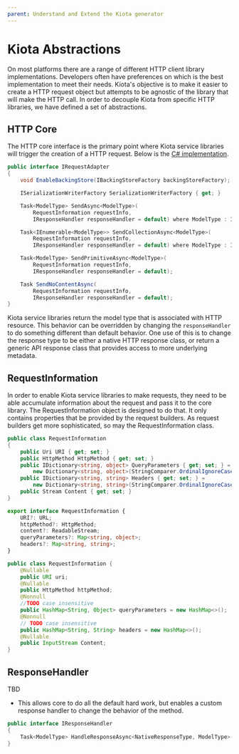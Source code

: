 ```yaml
---
parent: Understand and Extend the Kiota generator
---
```


# Kiota Abstractions

On most platforms there are a range of different HTTP client library implementations. Developers often have preferences on which is the best implementation to meet their needs. Kiota's objective is to make it easier to create a HTTP request object but attempts to be agnostic of the library that will make the HTTP call. In order to decouple Kiota from specific HTTP libraries, we have defined a set of abstractions.

## HTTP Core

The HTTP core interface is the primary point where Kiota service libraries will trigger the creation of a HTTP request.  Below is the [C# implementation](https://github.com/microsoft/kiota/blob/main/abstractions/dotnet/src/IRequestAdapter.cs).

```csharp
public interface IRequestAdapter
{
    void EnableBackingStore(IBackingStoreFactory backingStoreFactory);

    ISerializationWriterFactory SerializationWriterFactory { get; }

    Task<ModelType> SendAsync<ModelType>(
        RequestInformation requestInfo,
        IResponseHandler responseHandler = default) where ModelType : IParsable;

    Task<IEnumerable<ModelType>> SendCollectionAsync<ModelType>(
        RequestInformation requestInfo,
        IResponseHandler responseHandler = default) where ModelType : IParsable;

    Task<ModelType> SendPrimitiveAsync<ModelType>(
        RequestInformation requestInfo,
        IResponseHandler responseHandler = default);

    Task SendNoContentAsync(
        RequestInformation requestInfo,
        IResponseHandler responseHandler = default);
}
```

Kiota service libraries return the model type that is associated with HTTP resource. This behavior can be overridden by changing the `responseHandler` to do something different than default behavior.  One use of this is to change the response type to be either a native HTTP response class, or return a generic API response class that provides access to more underlying metadata.

## RequestInformation

In order to enable Kiota service libraries to make requests, they need to be able accumulate information about the request and pass it to the core library. The RequestInformation object is designed to do that. It only contains properties that be provided by the request builders. As request builders get more sophisticated, so may the RequestInformation class.

```csharp
public class RequestInformation
{
    public Uri URI { get; set; }
    public HttpMethod HttpMethod { get; set; }
    public IDictionary<string, object> QueryParameters { get; set; } =
        new Dictionary<string, object>(StringComparer.OrdinalIgnoreCase);
    public IDictionary<string, string> Headers { get; set; } =
        new Dictionary<string, string>(StringComparer.OrdinalIgnoreCase);
    public Stream Content { get; set; }
}
```

```typescript
export interface RequestInformation {
    URI?: URL;
    httpMethod?: HttpMethod;
    content?: ReadableStream;
    queryParameters?: Map<string, object>;
    headers?: Map<string, string>;
}
```

```java
public class RequestInformation {
    @Nullable
    public URI uri;
    @Nullable
    public HttpMethod httpMethod;
    @Nonnull
    //TODO case insensitive
    public HashMap<String, Object> queryParameters = new HashMap<>();
    @Nonnull
    // TODO case insensitive
    public HashMap<String, String> headers = new HashMap<>();
    @Nullable
    public InputStream Content;
}
```

## ResponseHandler

TBD

- This allows core to do all the default hard work, but enables a custom response handler to change the behavior of the method.

```csharp
public interface IResponseHandler
{
    Task<ModelType> HandleResponseAsync<NativeResponseType, ModelType>(NativeResponseType response);
}
```
